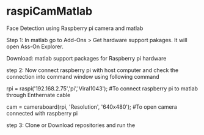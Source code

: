 # raspiCamMatlab
Face Detection using Raspberry pi camera and matlab

Step 1: In matlab go to Add-Ons > Get hardware support pakages. It will open Ass-On Explorer.

Download: matlab support packages for Raspberry pi hardware

step 2: Now connect raspberry pi with host computer and check the connection into command window using following command

  rpi = raspi('192.168.2.75','pi','Viral1043'); #To connect raspberry pi to matlab through Enthernate cable

  cam = cameraboard(rpi, 'Resolution', '640x480'); #To open camera connected with raspberry pi
  
step 3: Clone or Download repositories and run the 

